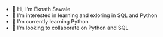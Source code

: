 - 👋 Hi, I’m Eknath Sawale 
- 👀 I’m interested in learning and exloring in SQL and Python
- 🌱 I’m currently learning Python
- 💞️ I’m looking to collaborate on Python and SQL


<!---
esawale22/esawale22 is a ✨ special ✨ repository because its `README.md` (this file) appears on your GitHub profile.
You can click the Preview link to take a look at your changes.
--->

